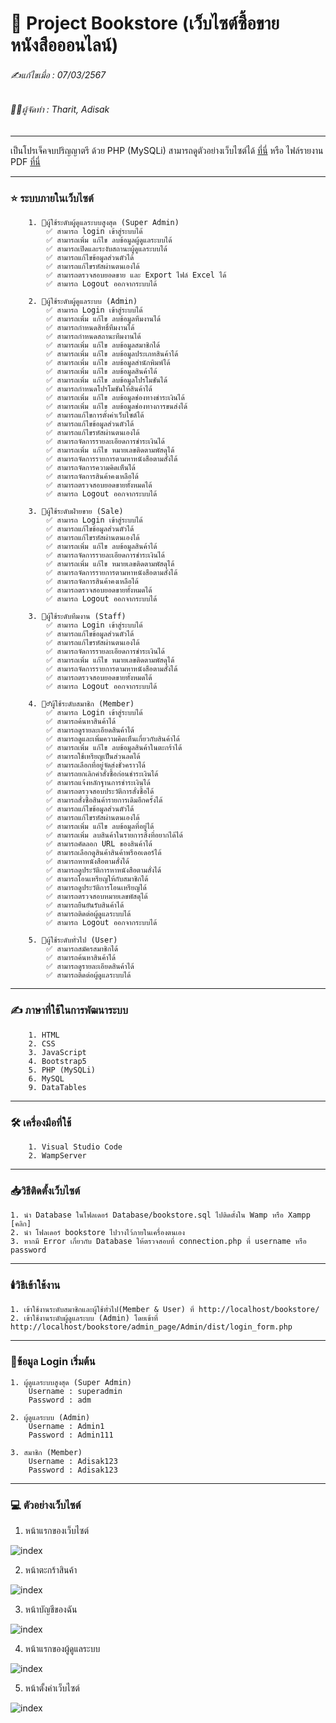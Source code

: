 # 📖 Project Bookstore (เว็บไซต์ซื้อขายหนังสือออนไลน์)

###### ✍️แก้ไขเมื่อ : 07/03/2567

###### 👨‍💻ผู้จัดทำ : Tharit, Adisak

---

เป็นโปรเจ็คจบปริญญาตรี ด้วย PHP (MySQLi) สามารถดูตัวอย่างเว็บไซต์ได้ [ที่นี่](https://github.com/Adisak-KS/Project-Website-Bookstore/tree/main/previews_bookstore/img) หรือ ไฟล์รายงาน PDF [ที่นี่](https://github.com/Adisak-KS/Project-Website-Bookstore/blob/main/previews_bookstore/Document/00_%E0%B8%81%E0%B8%B2%E0%B8%A3%E0%B8%9E%E0%B8%B1%E0%B8%92%E0%B8%99%E0%B8%B2%E0%B9%80%E0%B8%A7%E0%B9%87%E0%B8%9A%E0%B9%84%E0%B8%8B%E0%B8%95%E0%B9%8C%E0%B8%82%E0%B8%B2%E0%B8%A2%E0%B8%AB%E0%B8%99%E0%B8%B1%E0%B8%87%E0%B8%AA%E0%B8%B7%E0%B8%AD%E0%B8%AD%E0%B8%AD%E0%B8%99%E0%B9%84%E0%B8%A5%E0%B8%99%E0%B9%8C.pdf)

---

### ⭐ ระบบภายในเว็บไซต์

        1. 👮ผู้ใช้ระดับผู้ดูแลระบบสูงสุด (Super Admin)
            ✅ สามารถ login เข้าสู่ระบบได้
            ✅ สามารถเพิ่ม แก้ไข ลบข้อมูลผู้ดูแลระบบได้
            ✅ สามารถเปิดและระงับสถานะผู้ดูแลระบบได้
            ✅ สามารถแก้ไขข้อมูลส่วนตัวได้
            ✅ สามารถแก้ไขรหัสผ่านตนเองได้
            ✅ สามารถตรวจสอบยอดขาย และ Export ไฟล์ Excel ได้
            ✅ สามารถ Logout ออกจากระบบได้

        2. 👮ผู้ใช้ระดับผู้ดูแลระบบ (Admin)
            ✅ สามารถ Login เข้าสู่ระบบได้
            ✅ สามารถเพิ่ม แก้ไข ลบข้อมูลทีมงานได้
            ✅ สามารถกำหนดสิทธิ์ทีมงานได้
            ✅ สามารถกำหนดสถานะทีมงานได้
            ✅ สามารถเพิ่ม แก้ไข ลบข้อมูลสมาชิกได้
            ✅ สามารถเพิ่ม แก้ไข ลบข้อมูลประเภทสินค้าได้
            ✅ สามารถเพิ่ม แก้ไข ลบข้อมูลสำนักพิมพ์ได้
            ✅ สามารถเพิ่ม แก้ไข ลบข้อมูลสินค้าได้
            ✅ สามารถเพิ่ม แก้ไข ลบข้อมูลโปรโมชันได้
            ✅ สามารถกำหนดโปรโมชันให้สินค้าได้
            ✅ สามารถเพิ่ม แก้ไข ลบข้อมูลช่องทางชำระเงินได้
            ✅ สามารถเพิ่ม แก้ไข ลบข้อมูลช่องทางการขนส่งได้
            ✅ สามารถแก้ไขการตั้งค่าเว็บไซต์ได้
            ✅ สามารถแก้ไขข้อมูลส่วนตัวได้
            ✅ สามารถแก้ไขรหัสผ่านตนเองได้
            ✅ สามารถจัดการรายละเอียดการชำระเงินได้
            ✅ สามารถเพิ่ม แก้ไข หมายเลขติดตามพัสดุได้
            ✅ สามารถจัดการรายการตามหาหนังสือตามสั่งได้
            ✅ สามารถจัดการความคิดเห็นได้
            ✅ สามารถจัดการสินค้าคงเหลือได้
            ✅ สามารถตรวจสอบยอดขายทั้งหมดได้
            ✅ สามารถ Logout ออกจากระบบได้

        3. 👮ผู้ใช้ระดับฝ่ายขาย (Sale)
            ✅ สามารถ Login เข้าสู่ระบบได้
            ✅ สามารถแก้ไขข้อมูลส่วนตัวได้
            ✅ สามารถแก้ไขรหัสผ่านตนเองได้
            ✅ สามารถเพิ่ม แก้ไข ลบข้อมูลสินค้าได้
            ✅ สามารถจัดการรายละเอียดการชำระเงินได้
            ✅ สามารถเพิ่ม แก้ไข หมายเลขติดตามพัสดุได้
            ✅ สามารถจัดการรายการตามหาหนังสือตามสั่งได้
            ✅ สามารถจัดการสินค้าคงเหลือได้
            ✅ สามารถตรวจสอบยอดขายทั้งหมดได้
            ✅ สามารถ Logout ออกจากระบบได้

        3. 👮ผู้ใช้ระดับทีมงาน (Staff)
            ✅ สามารถ Login เข้าสู่ระบบได้
            ✅ สามารถแก้ไขข้อมูลส่วนตัวได้
            ✅ สามารถแก้ไขรหัสผ่านตนเองได้
            ✅ สามารถจัดการรายละเอียดการชำระเงินได้
            ✅ สามารถเพิ่ม แก้ไข หมายเลขติดตามพัสดุได้
            ✅ สามารถจัดการรายการตามหาหนังสือตามสั่งได้
            ✅ สามารถตรวจสอบยอดขายทั้งหมดได้
            ✅ สามารถ Logout ออกจากระบบได้

        4. 🙎‍♂️ผู้ใช้ระดับสมาชิก (Member)
            ✅ สามารถ Login เข้าสู่ระบบได้
            ✅ สามารถค้นหาสินค้าได้
            ✅ สามารถดูรายละเอียดสินค้าได้
            ✅ สามารถดูและเพิ่มความคิดเห็นเกี่ยวกับสินค้าได้
            ✅ สามารถเพิ่ม แก้ไข ลบข้อมูลสินค้าในตะกร้าได้
            ✅ สามารถใช้เหรียญเป็นส่วนลดได้
            ✅ สามารถเลือกที่อยู่จัดส่งชั่วคราวได้
            ✅ สามารถยกเลิกคำสั่งซื้อก่อนชำระเงินได้
            ✅ สามารถแจ้งหลักฐานการชำระเงินได้
            ✅ สามารถตรวจสอบประวัติการสั่งซื้อได้
            ✅ สามารถสั่งซื้อสินค้ารายการเดิมอีกครั้งได้
            ✅ สามารถแก้ไขข้อมูลส่วนตัวได้
            ✅ สามารถแก้ไขรหัสผ่านตนเองได้
            ✅ สามารถเพิ่ม แก้ไข ลบข้อมูลที่อยู่ได้
            ✅ สามารถเพิ่ม ลบสินค้าในรายการสิ่งที่อยากได้ได้
            ✅ สามารถคัดลอก URL ของสินค้าได้
            ✅ สามารถเลือกดูสินค้าสินค้าพรีออเดอร์ได้
            ✅ สามารถหาหนังสือตามสั่งได้
            ✅ สามารถดูประวัติการหาหนังสือตามสั่งได้
            ✅ สามารถโอนเหรียญให้กับสมาชิกได้
            ✅ สามารถดูประวัติการโอนเหรียญได้
            ✅ สามารถตรวจสอบหมายเลขพัสดุได้
            ✅ สามารถยืนยันรับสินค้าได้
            ✅ สามารถติดต่อผู้ดูแลระบบได้
            ✅ สามารถ Logout ออกจากระบบได้

        5. 👥ผู้ใช้ระดับทั่วไป (User)
            ✅ สามารถสมัครสมาชิกได้
            ✅ สามารถค้นหาสินค้าได้
            ✅ สามารถดูรายละเอียดสินค้าได้
            ✅ สามารถติดต่อผู้ดูแลระบบได้

---

### ✍️ ภาษาที่ใช้ในการพัฒนาระบบ

        1. HTML
        2. CSS
        3. JavaScript
        4. Bootstrap5
        5. PHP (MySQLi)
        6. MySQL
        9. DataTables

---

### 🛠️ เครื่องมือที่ใช้

        1. Visual Studio Code
        2. WampServer

---

### 📥วิธีติดตั้งเว็บไซต์

    1. นำ Database ในโฟลเดอร์ Database/bookstore.sql ไปติดตั้งใน Wamp หรือ Xampp [คลิก]
    2. นำ โฟลเดอร์ bookstore ไปวางไว้ภายในเครื่องตนเอง
    3. หากมี Error เกี่ยวกับ Database ให้ตรวจสอบที่ connection.php ที่ username หรือ password

---

### 🕯️วิธีเข้าใช้งาน

    1. เข้าใช้งานระดับสมาชิกและผู้ใช้ทั่วไป(Member & User) ที่ http://localhost/bookstore/
    2. เข้าใช้งานระดับผู้ดูแลระบบ (Admin) โดยเข้าที่ http://localhost/bookstore/admin_page/Admin/dist/login_form.php

---

### 📑ข้อมูล Login เริ่มต้น

    1. ผู้ดูแลระบบสูงสุด (Super Admin)
        Username : superadmin
        Password : adm

    2. ผู้ดูแลระบบ (Admin)
        Username : Admin1
        Password : Admin111
        
    3. สมาชิก (Member)
        Username : Adisak123
        Password : Adisak123

---

### 💻 ตัวอย่างเว็บไซต์

1. หน้าแรกของเว็บไซต์

![index](https://github.com/Adisak-KS/Project-Website-Bookstore/blob/main/previews_bookstore/img/member/01_index.png)

2. หน้าตะกร้าสินค้า

![index](https://github.com/Adisak-KS/Project-Website-Bookstore/blob/main/previews_bookstore/img/member/06_wishlist.png)

3. หน้าบัญชีของฉัน

![index](https://github.com/Adisak-KS/Project-Website-Bookstore/blob/main/previews_bookstore/img/member/06_wishlist.png)

4. หน้าแรกของผู้ดูแลระบบ

![index](https://github.com/Adisak-KS/Project-Website-Bookstore/blob/main/previews_bookstore/img/admin/07_index_admin.png)

5. หน้าตั้งค่าเว็บไซต์

![index](https://github.com/Adisak-KS/Project-Website-Bookstore/blob/main/previews_bookstore/img/admin/12_setting_web.png)
